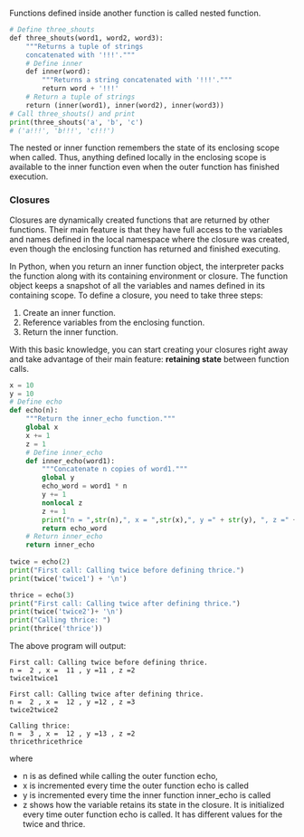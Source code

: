 Functions defined inside another function is called nested function.
```python
# Define three_shouts
def three_shouts(word1, word2, word3):
    """Returns a tuple of strings
    concatenated with '!!!'."""
    # Define inner
    def inner(word):
        """Returns a string concatenated with '!!!'."""
        return word + '!!!'  
    # Return a tuple of strings
    return (inner(word1), inner(word2), inner(word3))  
# Call three_shouts() and print
print(three_shouts('a', 'b', 'c')
# ('a!!!', 'b!!!', 'c!!!')
```

The nested or inner function remembers the state of its enclosing scope when called. Thus, anything defined locally in the enclosing scope is available to the inner function even when the outer function has finished execution.

### Closures
Closures are dynamically created functions that are returned by other functions. Their main feature is that they have full access to the variables and names defined in the local namespace where the closure was created, even though the enclosing function has returned and finished executing.

In Python, when you return an inner function object, the interpreter packs the function along with its containing environment or closure. The function object keeps a snapshot of all the variables and names defined in its containing scope. To define a closure, you need to take three steps:

1. Create an inner function.
2. Reference variables from the enclosing function.
3. Return the inner function.

With this basic knowledge, you can start creating your closures right away and take advantage of their main feature: **retaining state** between function calls.

```python
x = 10
y = 10
# Define echo
def echo(n):
    """Return the inner_echo function."""
    global x
    x += 1
    z = 1
    # Define inner_echo
    def inner_echo(word1):
        """Concatenate n copies of word1."""
        global y
        echo_word = word1 * n
        y += 1
        nonlocal z
        z += 1
        print("n = ",str(n),", x = ",str(x),", y =" + str(y), ", z =" + str(z))
        return echo_word  
    # Return inner_echo
    return inner_echo  
  
twice = echo(2)
print("First call: Calling twice before defining thrice.")
print(twice('twice1') + '\n')

thrice = echo(3)
print("First call: Calling twice after defining thrice.")
print(twice('twice2')+ '\n')
print("Calling thrice: ")
print(thrice('thrice'))
```

The above program will output:
```console
First call: Calling twice before defining thrice.
n =  2 , x =  11 , y =11 , z =2
twice1twice1

First call: Calling twice after defining thrice.
n =  2 , x =  12 , y =12 , z =3
twice2twice2

Calling thrice:
n =  3 , x =  12 , y =13 , z =2
thricethricethrice
```

where 
- n is as defined while calling the outer function echo,
- x is incremented every time the outer function echo is called
- y is incremented every time the inner function inner_echo is called
- z shows how the variable retains its state in the closure. It is initialized every time outer function echo is called. It has different values for the twice and thrice.  
